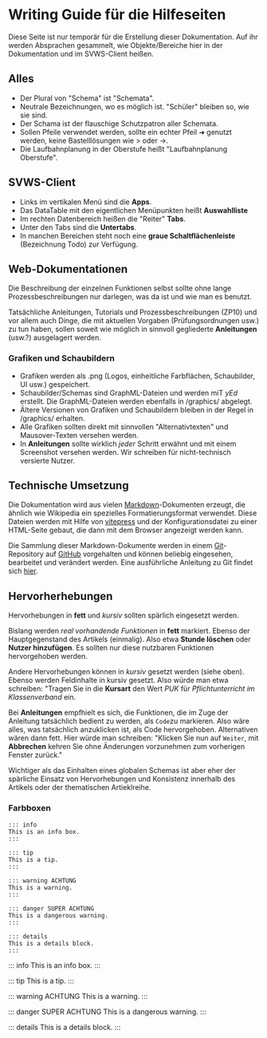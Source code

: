 # Writing Guide für die Hilfeseiten

Diese Seite ist nur temporär für die Erstellung dieser Dokumentation. Auf ihr werden Absprachen gesammelt, wie Objekte/Bereiche hier in der Dokumentation und im SVWS-Client heißen.

## Alles

* Der Plural von "Schema" ist "Schemata".
* Neutrale Bezeichnungen, wo es möglich ist. "Schüler" bleiben so, wie sie sind.
* Der Schama ist der flauschige Schutzpatron aller Schemata.
* Sollen Pfeile verwendet werden, sollte ein echter Pfeil ➜ genutzt werden, keine Bastelllösungen wie > oder ->.
* Die Laufbahnplanung in der Oberstufe heißt "Laufbahnplanung Oberstufe". 

## SVWS-Client

* Links im vertikalen Menü sind die **Apps**.
* Das DataTable mit den eigentlichen Menüpunkten heißt **Auswahlliste**
* Im rechten Datenbereich heißen die "Reiter" **Tabs**.
* Unter den Tabs sind die **Untertabs**.
* In manchen Bereichen steht noch eine **graue Schaltflächenleiste** (Bezeichnung Todo) zur Verfügung.

## Web-Dokumentationen

Die Beschreibung der einzelnen Funktionen selbst sollte ohne lange Prozessbeschreibungen nur darlegen, was da ist und wie man es benutzt.

Tatsächliche Anleitungen, Tutorials und Prozessbeschreibungen (ZP10) und vor allem auch Dinge, die mit aktuellen Vorgaben (Prüfungsordnungen usw.) zu tun haben, sollen soweit wie möglich in sinnvoll gegliederte  **Anleitungen** (usw.?) ausgelagert werden.

### Grafiken und Schaubildern

* Grafiken werden als .png (Logos, einheitliche Farbflächen, Schaubilder, UI usw.) gespeichert.
* Schaubilder/Schemas sind GraphML-Dateien und werden miT *yEd* erstellt. Die GraphML-Dateien werden ebenfalls in /graphics/ abgelegt.
* Ältere Versionen von Grafiken und Schaubildern bleiben in der Regel in /graphics/ erhalten.
* Alle Grafiken sollten direkt mit sinnvollen "Alternativtexten" und Mausover-Texten versehen werden.
* In **Anleitungen** sollte wirklich *jeder* Schritt erwähnt und mit einem Screenshot versehen werden. Wir schreiben für nicht-technisch versierte Nutzer.

## Technische Umsetzung
Die Dokumentation wird aus vielen [Markdown](https://de.wikipedia.org/wiki/Markdown)-Dokumenten erzeugt, die ähnlich wie Wikipedia ein spezielles Formatierungsformat verwendet. Diese Dateien werden mit Hilfe von [vitepress](https://vitepress.dev/) und der Konfigurationsdatei zu einer HTML-Seite gebaut, die dann mit dem Browser angezeigt werden kann.

Die Sammlung dieser Markdown-Dokumente werden in einem [Git](https://git-scm.com/)-Repository auf [GitHub](https://github.com) vorgehalten und können beliebig eingesehen, bearbeitet und verändert werden. Eine ausführliche Anleitung zu Git findet sich [hier](https://docs.github.com/de/get-started/using-git/about-git).

## Hervorherhebungen

Hervorhebungen in **fett** und *kursiv* sollten spärlich eingesetzt werden.

Bislang werden *real vorhandende Funktionen* in **fett** markiert. Ebenso der Hauptgegenstand des Artikels (einmalig). Also etwa **Stunde löschen** oder **Nutzer hinzufügen**. Es sollten nur diese nutzbaren Funktionen hervorgehoben werden.

Andere Hervorhebungen können in *kursiv* gesetzt werden (siehe oben). Ebenso werden Feldinhalte in kursiv gesetzt. Also würde man etwa schreiben: "Tragen Sie in die **Kursart** den Wert *PUK* für *Pflichtunterricht im Klassenverband* ein.

Bei **Anleitungen** empfhielt es sich, die Funktionen, die im Zuge der Anleitung tatsächlich bedient zu werden, als ```Code```zu markieren. Also wäre alles, was tatsächlich anzuklicken ist, als Code hervorgehoben. Alternativen wären dann fett. Hier würde man schreiben: "Klicken Sie nun auf ```Weiter```, mit **Abbrechen** kehren Sie ohne Änderungen vorzunehmen zum vorherigen Fenster zurück."

Wichtiger als das Einhalten eines globalen Schemas ist aber eher der spärliche Einsatz von Hervorhebungen und Konsistenz innerhalb des Artikels oder der thematischen Artieklreihe. 

### Farbboxen

````
::: info
This is an info box.
:::

::: tip
This is a tip.
:::

::: warning ACHTUNG
This is a warning.
:::

::: danger SUPER ACHTUNG
This is a dangerous warning.
:::

::: details
This is a details block.
:::
````


::: info
This is an info box.
:::

::: tip
This is a tip.
:::

::: warning ACHTUNG
This is a warning.
:::

::: danger SUPER ACHTUNG
This is a dangerous warning.
:::

::: details
This is a details block.
:::